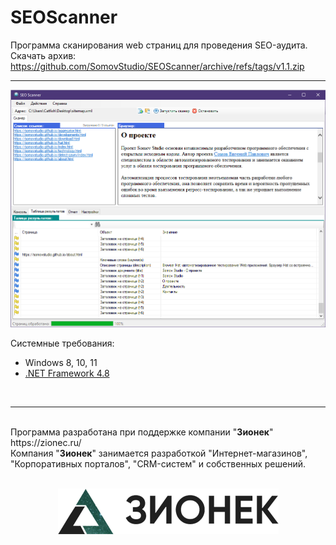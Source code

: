 # SEOScanner
Программа сканирования web страниц для проведения SEO-аудита.
<br>
Скачать архив: https://github.com/SomovStudio/SEOScanner/archive/refs/tags/v1.1.zip

<hr>

<p align="center">
  <img src="https://github.com/SomovStudio/SEOScanner/blob/main/SEOScanner/image/SeoScanner.png">
</p>

Системные требования: 
<br>
<ul>
	<li>Windows 8, 10, 11</li>
	<li><a href="https://dotnet.microsoft.com/download/dotnet-framework" target="_blank">.NET Framework 4.8</a></li>
</ul>
<br>
<hr>
<br>Программа разработана при поддержке компании "<b>Зионек</b>" https://zionec.ru/
<br>Компания "<b>Зионек</b>" занимается разработкой "Интернет-магазинов", "Корпоративных порталов", "CRM-систем" и собственных решений.
<br><br>
<p align="center">
  <img src="https://github.com/SomovStudio/Hat/blob/main/Img/partners/companyzionec.png">
</p>
